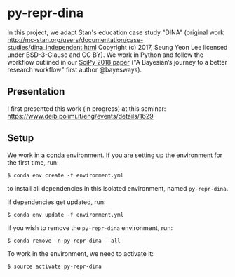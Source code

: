 # py-repr-dina

In this project, we adapt Stan's education case study "DINA" (original work
http://mc-stan.org/users/documentation/case-studies/dina_independent.html
Copyright (c) 2017, Seung Yeon Lee licensed under BSD-3-Clause and CC BY).
We work in Python and follow the workflow outlined in our
[SciPy 2018 paper](http://conference.scipy.org/proceedings/scipy2018/vamvourellis_corvellec.html)
("A Bayesian’s journey to a better research workflow" first author @bayesways).

## Presentation

I first presented this work (in progress) at this seminar:
https://www.deib.polimi.it/eng/events/details/1629

## Setup

We work in a [conda](https://conda.io/) environment. If you are setting up the
environment for the first time, run:

    $ conda env create -f environment.yml

to install all dependencies in this isolated environment, named `py-repr-dina`.

If dependencies get updated, run:

    $ conda env update -f environment.yml

If you wish to remove the `py-repr-dina` environment, run:

    $ conda remove -n py-repr-dina --all

To work in the environment, we need to activate it:

    $ source activate py-repr-dina
